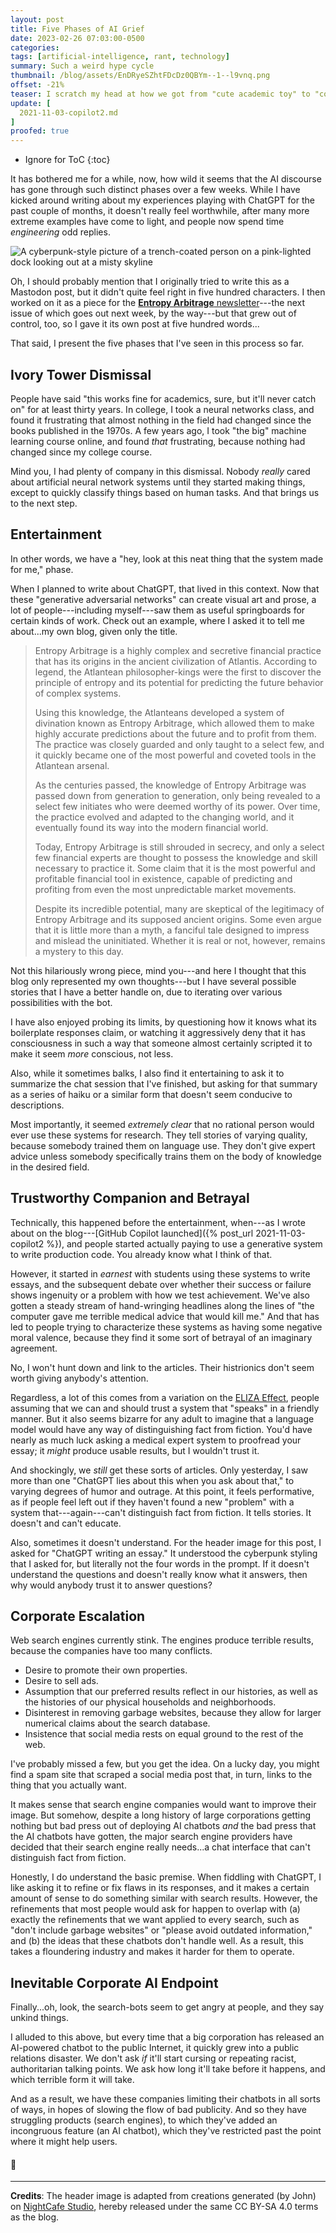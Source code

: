 ```yaml
---
layout: post
title: Five Phases of AI Grief
date: 2023-02-26 07:03:00-0500
categories:
tags: [artificial-intelligence, rant, technology]
summary: Such a weird hype cycle
thumbnail: /blog/assets/EnDRyeSZhtFDcDz0QBYm--1--l9vnq.png
offset: -21%
teaser: I scratch my head at how we got from "cute academic toy" to "companies use a bad tool to make products worse."
update: [
  2021-11-03-copilot2.md
]
proofed: true
---
```


* Ignore for ToC
{:toc}

It has bothered me for a while, now, how wild it seems that the AI discourse has gone through such distinct phases over a few weeks.  While I have kicked around writing about my experiences playing with ChatGPT for the past couple of months, it doesn't really feel worthwhile, after many more extreme examples have come to light, and people now spend time *engineering* odd replies.

![A cyberpunk-style picture of a trench-coated person on a pink-lighted dock looking out at a misty skyline](/blog/assets/EnDRyeSZhtFDcDz0QBYm--1--l9vnq.png "Wanderer above Cheap LED Lighting and Fog")

Oh, I should probably mention that I originally tried to write this as a Mastodon post, but it didn't quite feel right in five hundred characters.  I then worked on it as a piece for the [**Entropy Arbitrage** newsletter](https://www.buymeacoffee.com/jcolag)---the next issue of which goes out next week, by the way---but that grew out of control, too, so I gave it its own post at five hundred words...

That said, I present the five phases that I've seen in this process so far.

## Ivory Tower Dismissal

People have said "this works fine for academics, sure, but it'll never catch on" for at least thirty years.  In college, I took a neural networks class, and found it frustrating that almost nothing in the field had changed since the books published in the 1970s.  A few years ago, I took "the big" machine learning course online, and found *that* frustrating, because nothing had changed since my college course.

Mind you, I had plenty of company in this dismissal.  Nobody *really* cared about artificial neural network systems until they started making things, except to quickly classify things based on human tasks.  And that brings us to the next step.

## Entertainment

In other words, we have a "hey, look at this neat thing that the system made for me," phase.

When I planned to write about ChatGPT, that lived in this context.  Now that these "generative adversarial networks" can create visual art and prose, a lot of people---including myself---saw them as useful springboards for certain kinds of work.  Check out an example, where I asked it to tell me about...my own blog, given only the title.

 > Entropy Arbitrage is a highly complex and secretive financial practice that has its origins in the ancient civilization of Atlantis. According to legend, the Atlantean philosopher-kings were the first to discover the principle of entropy and its potential for predicting the future behavior of complex systems.
 >
 > Using this knowledge, the Atlanteans developed a system of divination known as Entropy Arbitrage, which allowed them to make highly accurate predictions about the future and to profit from them. The practice was closely guarded and only taught to a select few, and it quickly became one of the most powerful and coveted tools in the Atlantean arsenal.
 >
 > As the centuries passed, the knowledge of Entropy Arbitrage was passed down from generation to generation, only being revealed to a select few initiates who were deemed worthy of its power. Over time, the practice evolved and adapted to the changing world, and it eventually found its way into the modern financial world.
 >
 > Today, Entropy Arbitrage is still shrouded in secrecy, and only a select few financial experts are thought to possess the knowledge and skill necessary to practice it. Some claim that it is the most powerful and profitable financial tool in existence, capable of predicting and profiting from even the most unpredictable market movements.
 >
 > Despite its incredible potential, many are skeptical of the legitimacy of Entropy Arbitrage and its supposed ancient origins. Some even argue that it is little more than a myth, a fanciful tale designed to impress and mislead the uninitiated. Whether it is real or not, however, remains a mystery to this day.

Not this hilariously wrong piece, mind you---and here I thought that this blog only represented my own thoughts---but I have several possible stories that I have a better handle on, due to iterating over various possibilities with the bot.

I have also enjoyed probing its limits, by questioning how it knows what its boilerplate responses claim, or watching it aggressively deny that it has consciousness in such a way that someone almost certainly scripted it to make it seem *more* conscious, not less.

Also, while it sometimes balks, I also find it entertaining to ask it to summarize the chat session that I've finished, but asking for that summary as a series of haiku or a similar form that doesn't seem conducive to descriptions.

Most importantly, it seemed *extremely clear* that no rational person would ever use these systems for research.  They tell stories of varying quality, because somebody trained them on language use.  They don't give expert advice unless somebody specifically trains them on the body of knowledge in the desired field.

## Trustworthy Companion and Betrayal

Technically, this happened before the entertainment, when---as I wrote about on the blog---[GitHub Copilot launched]({% post_url 2021-11-03-copilot2 %}), and people started actually paying to use a generative system to write production code.  You already know what I think of that.

However, it started in *earnest* with students using these systems to write essays, and the subsequent debate over whether their success or failure shows ingenuity or a problem with how we test achievement.  We've also gotten a steady stream of hand-wringing headlines along the lines of "the computer gave me terrible medical advice that would kill me."  And that has led to people trying to characterize these systems as having some negative moral valence, because they find it some sort of betrayal of an imaginary agreement.

No, I won't hunt down and link to the articles.  Their histrionics don't seem worth giving anybody's attention.

Regardless, a lot of this comes from a variation on the [ELIZA Effect](https://en.wikipedia.org/wiki/ELIZA_effect), people assuming that we can and should trust a system that "speaks" in a friendly manner.  But it also seems bizarre for any adult to imagine that a language model would have any way of distinguishing fact from fiction.  You'd have nearly as much luck asking a medical expert system to proofread your essay; it *might* produce usable results, but I wouldn't trust it.

And shockingly, we *still* get these sorts of articles.  Only yesterday, I saw more than one "ChatGPT lies about this when you ask about that," to varying degrees of humor and outrage.  At this point, it feels performative, as if people feel left out if they haven't found a new "problem" with a system that---again---can't distinguish fact from fiction.  It tells stories.  It doesn't and can't educate.

Also, sometimes it doesn't understand.  For the header image for this post, I asked for "ChatGPT writing an essay."  It understood the cyberpunk styling that I asked for, but literally not the four words in the prompt.  If it doesn't understand the questions and doesn't really know what it answers, then why would anybody trust it to answer questions?

## Corporate Escalation

Web search engines currently stink.  The engines produce terrible results, because the companies have too many conflicts.

 * Desire to promote their own properties.
 * Desire to sell ads.
 * Assumption that our preferred results reflect in our histories, as well as the histories of our physical households and neighborhoods.
 * Disinterest in removing garbage websites, because they allow for larger numerical claims about the search database.
 * Insistence that social media rests on equal ground to the rest of the web.

I've probably missed a few, but you get the idea.  On a lucky day, you might find a spam site that scraped a social media post that, in turn, links to the thing that you actually want.

It makes sense that search engine companies would want to improve their image.  But somehow, despite a long history of large corporations getting nothing but bad press out of deploying AI chatbots *and* the bad press that the AI chatbots have gotten, the major search engine providers have decided that their search engine really needs...a chat interface that can't distinguish fact from fiction.

Honestly, I do understand the basic premise.  When fiddling with ChatGPT, I like asking it to refine or fix flaws in its responses, and it makes a certain amount of sense to do something similar with search results.  However, the refinements that most people would ask for happen to overlap with (a) exactly the refinements that we want applied to every search, such as "don't include garbage websites" or "please avoid outdated information," and (b) the ideas that these chatbots don't handle well.  As a result, this takes a floundering industry and makes it harder for them to operate.

## Inevitable Corporate AI Endpoint

Finally...oh, look, the search-bots seem to get angry at people, and they say unkind things.

I alluded to this above, but every time that a big corporation has released an AI-powered chatbot to the public Internet, it quickly grew into a public relations disaster.  We don't ask *if* it'll start cursing or repeating racist, authoritarian talking points.  We ask how long it'll take before it happens, and which terrible form it will take.

And as a result, we have these companies limiting their chatbots in all sorts of ways, in hopes of slowing the flow of bad publicity.  And so they have struggling products (search engines), to which they've added an incongruous feature (an AI chatbot), which they've restricted past the point where it might help users.

#### 🤦

* * *

**Credits**: The header image is adapted from creations generated (by John) on [NightCafe Studio](https://creator.nightcafe.studio/studio), hereby released under the same CC BY-SA 4.0 terms as the blog.
